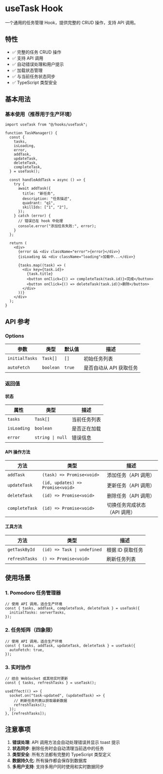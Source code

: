 # useTask Hook

一个通用的任务管理 Hook，提供完整的 CRUD 操作，支持 API 调用。

## 特性

- ✅ 完整的任务 CRUD 操作
- ✅ 支持 API 调用
- ✅ 自动错误处理和用户提示
- ✅ 加载状态管理
- ✅ 与当前任务状态同步
- ✅ TypeScript 类型安全

## 基本用法

### 基本使用（推荐用于生产环境）

```tsx
import useTask from "@/hooks/useTask";

function TaskManager() {
  const {
    tasks,
    isLoading,
    error,
    addTask,
    updateTask,
    deleteTask,
    completeTask,
  } = useTask();

  const handleAddTask = async () => {
    try {
      await addTask({
        title: "新任务",
        description: "任务描述",
        quadrant: "q1",
        skillIds: ["1", "2"],
      });
    } catch (error) {
      // 错误已在 hook 中处理
      console.error("添加任务失败:", error);
    }
  };

  return (
    <div>
      {error && <div className="error">{error}</div>}
      {isLoading && <div className="loading">加载中...</div>}

      {tasks.map((task) => (
        <div key={task.id}>
          {task.title}
          <button onClick={() => completeTask(task.id)}>完成</button>
          <button onClick={() => deleteTask(task.id)}>删除</button>
        </div>
      ))}
    </div>
  );
}
```

## API 参考

### Options

| 参数           | 类型      | 默认值 | 描述                    |
| -------------- | --------- | ------ | ----------------------- |
| `initialTasks` | `Task[]`  | `[]`   | 初始任务列表            |
| `autoFetch`    | `boolean` | `true` | 是否自动从 API 获取任务 |

### 返回值

#### 状态

| 属性        | 类型             | 描述         |
| ----------- | ---------------- | ------------ |
| `tasks`     | `Task[]`         | 当前任务列表 |
| `isLoading` | `boolean`        | 是否正在加载 |
| `error`     | `string \| null` | 错误信息     |

#### API 操作方法

| 方法           | 类型                             | 描述                         |
| -------------- | -------------------------------- | ---------------------------- |
| `addTask`      | `(task) => Promise<void>`        | 添加任务（API 调用）         |
| `updateTask`   | `(id, updates) => Promise<void>` | 更新任务（API 调用）         |
| `deleteTask`   | `(id) => Promise<void>`          | 删除任务（API 调用）         |
| `completeTask` | `(id) => Promise<void>`          | 切换任务完成状态（API 调用） |

#### 工具方法

| 方法           | 类型                        | 描述             |
| -------------- | --------------------------- | ---------------- |
| `getTaskById`  | `(id) => Task \| undefined` | 根据 ID 获取任务 |
| `refreshTasks` | `() => Promise<void>`       | 刷新任务列表     |

## 使用场景

### 1. Pomodoro 任务管理器

```tsx
// 使用 API 调用，适合生产环境
const { tasks, addTask, completeTask, deleteTask } = useTask({
  initialTasks: serverTasks,
});
```

### 2. 任务矩阵（四象限）

```tsx
// 使用 API 调用，适合生产环境
const { tasks, addTask, updateTask, deleteTask } = useTask({
  autoFetch: true,
});
```

### 3. 实时协作

```tsx
// 结合 WebSocket 或其他实时更新
const { tasks, refreshTasks } = useTask();

useEffect(() => {
  socket.on("task-updated", (updatedTask) => {
    // 刷新任务列表以获取最新数据
    refreshTasks();
  });
}, [refreshTasks]);
```

## 注意事项

1. **错误处理**: API 调用方法会自动处理错误并显示 toast 提示
2. **状态同步**: 删除任务时会自动清理当前选中的任务
3. **类型安全**: 所有方法都有完整的 TypeScript 类型定义
4. **数据持久化**: 所有操作都会保存到数据库
5. **多用户支持**: 支持多用户同时使用和实时数据同步
